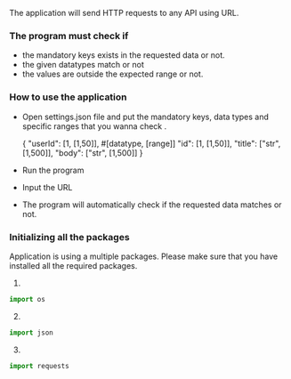 The application will send HTTP requests to any API using URL.

### The program must check if 

- the mandatory keys exists in the requested data or not.
- the given datatypes match or not 
- the values are outside the expected range or not.

### How to use the application

- Open settings.json file and put the mandatory keys, data types and specific ranges that you wanna check .

  {
    "userId": [1, [1,50]],      #[datatype, [range]]
    "id": [1, [1,50]],
    "title": ["str", [1,500]],
    "body": ["str", [1,500]]
  }

- Run the program
- Input the URL
- The program will automatically check if the requested data matches or not.

### Initializing all the packages

Application is using a multiple packages. Please make sure that you have installed all the required packages.

1. 

```jsx
import os
```

2. 

```jsx
import json
```

3.

```jsx
import requests
```




